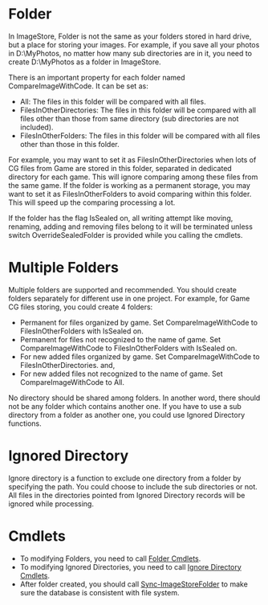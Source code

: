 # Folder
In ImageStore, Folder is not the same as your folders stored in hard drive, but a place for storing your images. For example, if you save all your photos in D:\MyPhotos, no matter how many sub directories are in it, you need to create D:\MyPhotos as a folder in ImageStore.

There is an important property for each folder named CompareImageWithCode. It can be set as:
  * All: The files in this folder will be compared with all files.
  * FilesInOtherDirectories: The files in this folder will be compared with all files other than those from same directory (sub directories are not included).
  * FilesInOtherFolders: The files in this folder will be compared with all files other than those in this folder.
  
For example, you may want to set it as FilesInOtherDirectories when lots of CG files from Game are stored in this folder, separated in dedicated directory for each game. This will ignore comparing among these files from the same game. If the folder is working as a permanent storage, you may want to set it as FilesInOtherFolders to avoid comparing within this folder. This will speed up the comparing processing a lot.

If the folder has the flag IsSealed on, all writing attempt like moving, renaming, adding and removing files belong to it will be terminated unless switch OverrideSealedFolder is provided while you calling the cmdlets.

# Multiple Folders
Multiple folders are supported and recommended. You should create folders separately for different use in one project. For example, for Game CG files storing, you could create 4 folders:
  * Permanent for files organized by game. Set CompareImageWithCode to FilesInOtherFolders with IsSealed on.
  * Permanent for files not recognized to the name of game. Set CompareImageWithCode to FilesInOtherFolders with IsSealed on.
  * For new added files organized by game. Set CompareImageWithCode to FilesInOtherDirectories. and,
  * For new added files not recognized to the name of game. Set CompareImageWithCode to All.

No directory should be shared among folders. In another word, there should not be any folder which contains another one. If you have to use a sub directory from a folder as another one, you could use Ignored Directory functions.

# Ignored Directory
Ignore directory is a function to exclude one directory from a folder by specifying the path. You could choose to include the sub directories or not. All files in the directories pointed from Ignored Directory records will be ignored while processing.

# Cmdlets
  * To modifying Folders, you need to call [Folder Cmdlets](../cmdlet/cmdlets.md#folder).
  * To modifying Ignored Directories, you need to call [Ignore Directory Cmdlets](../cmdlet/cmdlets.md#ignored-directory).
  * After folder created, you should call [Sync-ImageStoreFolder](../cmdlet/Folder/SyncFolder.md) to make sure the database is consistent with file system.
